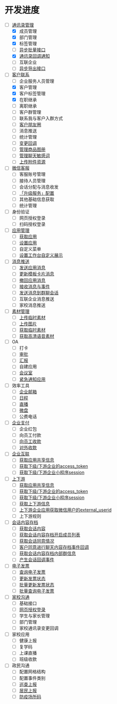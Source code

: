 

# 开发进度

- [ ] [通讯录管理](https://developer.work.weixin.qq.com/document/path/90193)
    - [x] 成员管理
    - [x] 部门管理
    - [x] 标签管理
    - [ ] [异步批量接口](https://developer.work.weixin.qq.com/document/path/90979)
    - [x] [通讯录回调通知](https://developer.work.weixin.qq.com/document/path/90967)
    - [ ] 互联企业
    - [ ] [异步导出接口](https://developer.work.weixin.qq.com/document/path/94850)
- [ ] [客户联系](https://developer.work.weixin.qq.com/document/path/92109)
    - [ ] 企业服务人员管理
    - [x] 客户管理
    - [x] 客户标签管理
    - [x] 在职继承
    - [ ] 离职继承
    - [ ] 客户群管理
    - [ ] 联系我与客户入群方式
    - [ ] [客户朋友圈](https://developer.work.weixin.qq.com/document/path/93506)
    - [ ] 消息推送
    - [ ] 统计管理
    - [ ] [变更回调](https://developer.work.weixin.qq.com/document/path/92129)
    - [ ] [管理商品图册](https://developer.work.weixin.qq.com/document/path/95096)
    - [ ] [管理聊天敏感词](https://developer.work.weixin.qq.com/document/path/95097)
    - [ ] [上传附件资源](https://developer.work.weixin.qq.com/document/path/95098)
- [ ] [微信客服](https://developer.work.weixin.qq.com/document/path/94638)
    - [ ] 客服账号管理
    - [ ] 接待人员管理
    - [ ] 会话分配与消息收发
    - [ ] [「升级服务」配置](https://developer.work.weixin.qq.com/document/path/94674)
    - [ ] 其他基础信息获取
    - [ ] 统计管理
- [ ] 身份验证
    - [ ] 网页授权登录
    - [ ] 扫码授权登录
- [ ] [应用管理](https://developer.work.weixin.qq.com/document/path/90226)
    - [ ] [获取应用](https://developer.work.weixin.qq.com/document/path/90227)
    - [ ] [设置应用](https://developer.work.weixin.qq.com/document/path/90228)
    - [ ] 自定义菜单
    - [ ] [设置工作台自定义展示](https://developer.work.weixin.qq.com/document/path/92535)
- [ ] [消息推送](https://developer.work.weixin.qq.com/document/path/90235)
    - [ ] [发送应用消息](https://developer.work.weixin.qq.com/document/path/90236)
    - [ ] [更新模板卡片消息](https://developer.work.weixin.qq.com/document/path/94888)
    - [ ] [撤回应用消息](https://developer.work.weixin.qq.com/document/path/94867)
    - [ ] [接收消息与事件](https://developer.work.weixin.qq.com/document/path/90238)
    - [ ] [发送消息到群聊会话](https://developer.work.weixin.qq.com/document/path/90244)
    - [ ] 互联企业消息推送
    - [ ] 家校消息推送
- [ ] [素材管理](https://developer.work.weixin.qq.com/document/path/91054)
    - [ ] [上传临时素材](https://developer.work.weixin.qq.com/document/path/90253)
    - [ ] [上传图片](https://developer.work.weixin.qq.com/document/path/90256)
    - [ ] [获取临时素材](https://developer.work.weixin.qq.com/document/path/90254)
    - [ ] [获取高清语音素材](https://developer.work.weixin.qq.com/document/path/90255)
- [ ] OA
    - [ ] 打卡
    - [ ] [审批](https://developer.work.weixin.qq.com/document/path/91854)
    - [ ] [汇报](https://developer.work.weixin.qq.com/document/path/93496)
    - [ ] 自建应用
    - [ ] [会议室](https://developer.work.weixin.qq.com/document/path/93618)
    - [ ] [紧急通知应用](https://developer.work.weixin.qq.com/document/path/91623)
- [ ] 效率工具
    - [ ] [企业邮箱](https://developer.work.weixin.qq.com/document/path/95486)
    - [ ] [日程](https://developer.work.weixin.qq.com/document/path/93624)
    - [ ] [直播](https://developer.work.weixin.qq.com/document/path/93633)
    - [ ] [微盘](https://developer.work.weixin.qq.com/document/path/93654)
    - [ ] 公费电话
- [ ] [企业支付](https://developer.work.weixin.qq.com/document/path/90273)
    - [ ] 企业红包
    - [ ] 向员工付款
    - [ ] [向员工收款](https://developer.work.weixin.qq.com/document/path/90280)
    - [ ] [对外收款](https://developer.work.weixin.qq.com/document/path/93665)
- [ ] [企业互联](https://developer.work.weixin.qq.com/document/path/93360)
    - [ ] [获取应用共享信息](https://developer.work.weixin.qq.com/document/path/93403)
    - [ ] [获取下级/下游企业的access_token](https://developer.work.weixin.qq.com/document/path/93359)
    - [ ] [获取下级/下游企业小程序session](https://developer.work.weixin.qq.com/document/path/93355)
- [ ] [上下游](https://developer.work.weixin.qq.com/document/path/95308)
    - [ ] [获取应用共享信息](https://developer.work.weixin.qq.com/document/path/95310)
    - [ ] [获取下级/下游企业的access_token](https://developer.work.weixin.qq.com/document/path/95311)
    - [ ] [获取下级/下游企业小程序session](https://developer.work.weixin.qq.com/document/path/95318)
    - [ ] [获取上下游信息](https://developer.work.weixin.qq.com/document/path/95315)
    - [ ] [上下游企业应用获取微信用户的external_userid](https://developer.work.weixin.qq.com/document/path/95342)
    - [ ] 上下游规则
- [ ] [会话内容存档](https://developer.work.weixin.qq.com/document/path/91360)
    - [ ] [获取会话内容](https://developer.work.weixin.qq.com/document/path/91774)
    - [ ] [获取会话内容存档开启成员列表](https://developer.work.weixin.qq.com/document/path/91614)
    - [ ] [获取会话同意情况](https://developer.work.weixin.qq.com/document/path/91782)
    - [ ] [客户同意进行聊天内容存档事件回调](https://developer.work.weixin.qq.com/document/path/92005)
    - [ ] [获取会话内容存档内部群信息](https://developer.work.weixin.qq.com/document/path/92951)
    - [ ] [产生会话回调事件](https://developer.work.weixin.qq.com/document/path/95039)
- [ ] [电子发票](https://developer.work.weixin.qq.com/document/path/90283)
    - [ ] [查询电子发票](https://developer.work.weixin.qq.com/document/path/90284)
    - [ ] [更新发票状态](https://developer.work.weixin.qq.com/document/path/90285)
    - [ ] [批量更新发票状态](https://developer.work.weixin.qq.com/document/path/90286)
    - [ ] [批量查询电子发票](https://developer.work.weixin.qq.com/document/path/90287)
- [ ] [家校沟通](https://developer.work.weixin.qq.com/document/path/91638)
    - [ ] 基础接口
    - [ ] [网页授权登录](https://developer.work.weixin.qq.com/document/path/91856)
    - [ ] 学生与家长管理
    - [ ] 部门管理
    - [ ] 家校通讯录变更回调
- [ ] 家校应用
    - [ ] 健康上报
    - [ ] 复学码
    - [ ] 上课直播
    - [ ] 班级收款
- [ ] 政民沟通
    - [ ] 配置网格结构
    - [ ] 配置事件类别
    - [ ] [巡查上报](https://developer.work.weixin.qq.com/document/path/93520)
    - [ ] [居民上报](https://developer.work.weixin.qq.com/document/path/93513)
    - [ ] [防疫场所码](https://developer.work.weixin.qq.com/document/path/95465)
